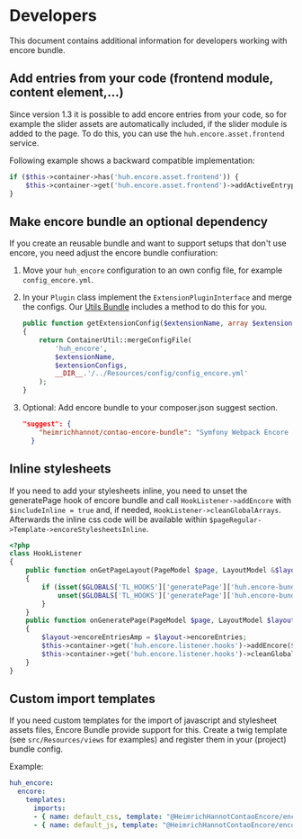 # Developers

This document contains additional information for developers working with encore bundle.

## Add entries from your code (frontend module, content element,...)

Since version 1.3 it is possible to add encore entries from your code, so for example the slider assets are automatically included, if the slider module is added to the page. To do this, you can use the `huh.encore.asset.frontend` service.

Following example shows a backward compatible implementation: 

```php
if ($this->container->has('huh.encore.asset.frontend')) {
    $this->container->get('huh.encore.asset.frontend')->addActiveEntrypoint('contao-slick-bundle');
}
```

## Make encore bundle an optional dependency

If you create an reusable bundle and want to support setups that don't use encore, you need adjust the encore bundle confiuration:

1. Move your `huh_encore` configuration to an own config file, for example `config_encore.yml`.

1. In your `Plugin` class implement the `ExtensionPluginInterface` and merge the configs. Our [Utils Bundle](https://github.com/heimrichhannot/contao-utils-bundle) includes a method to do this for you. 

    ```php
    public function getExtensionConfig($extensionName, array $extensionConfigs, ContainerBuilder $container)
    {
        return ContainerUtil::mergeConfigFile(
            'huh_encore',
            $extensionName,
            $extensionConfigs,
            __DIR__.'/../Resources/config/config_encore.yml'
        );
    }
    ```

1. Optional: Add encore bundle to your composer.json suggest section.

    ```json
    "suggest": {
        "heimrichhannot/contao-encore-bundle": "Symfony Webpack Encore integration for Contao.",
      }
    ``` 

## Inline stylesheets

If you need to add your stylesheets inline, you need to unset the generatePage hook of encore bundle and call `HookListener->addEncore` with `$includeInline = true` and, if needed, `HookListener->cleanGlobalArrays`. Afterwards the inline css code will be available within `$pageRegular->Template->encoreStylesheetsInline`.

```php
<?php 
class HookListener 
{
    public function onGetPageLayout(PageModel $page, LayoutModel &$layout, PageRegular $pageRegular)
    {
        if (isset($GLOBALS['TL_HOOKS']['generatePage']['huh.encore-bundle'])) {
            unset($GLOBALS['TL_HOOKS']['generatePage']['huh.encore-bundle']);
        }
    }
    public function onGeneratePage(PageModel $page, LayoutModel $layout, PageRegular $pageRegular) 
    {
        $layout->encoreEntriesAmp = $layout->encoreEntries;
        $this->container->get('huh.encore.listener.hooks')->addEncore($page, $layout, $pageRegular, null, true);
        $this->container->get('huh.encore.listener.hooks')->cleanGlobalArrays();
    }
}

```

## Custom import templates

If you need custom templates for the import of javascript and stylesheet assets files, Encore Bundle provide support for this. 
Create a twig template (see `src/Resources/views` for examples) and register them in your (project) bundle config.

Example:

```yml
huh_encore:
  encore:
    templates:
      imports:
      - { name: default_css, template: "@HeimrichHannotContaoEncore/encore_css_imports.html.twig" }
      - { name: default_js, template: "@HeimrichHannotContaoEncore/encore_js_imports.html.twig" }
```